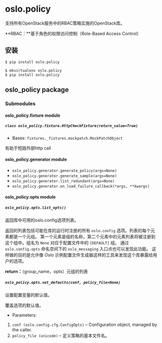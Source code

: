 # oslo.policy

支持所有OpenStack服务中的RBAC策略实施的OpenStack库。

**RBAC：**基于角色的权限访问控制（Role-Based Access Control）

## 安装

```
$ pip install oslo.policy
```

```
$ mkvirtualenv oslo.policy
$ pip install oslo.policy
```

## oslo_policy package

### Submodules

#### oslo_policy.fixture module

##### `class oslo_policy.fixture.HttpCheckFixture(return_value=True)`

* Bases: `fixtures._fixtures.mockpatch.MockPatchObject`

有助于短路外部http call

#### oslo_policy.generator module

* `oslo_policy.generator.generate_policy(args=None)`
* `oslo_policy.generator.generate_sample(args=None)`
* `oslo_policy.generator.list_redundant(args=None)`
* `oslo_policy.generator.on_load_failure_callback(*args, **kwargs)`

#### oslo_policy.opts module

##### `oslo_policy.opts.list_opts()`

返回库中可用的oslo.config选项列表。

返回的列表包括可能在库的运行时注册的所有 `oslo.config` 选项。列表的每个元素都是一个元组。 第一个元素是组的名称，第二个元素中的元素列表将被注册到这个组中。组名为 `None` 对应于配置文件中的 `[DEFAULT]` 组。 通过  `oslo.config.opts` 命名空间下的 `oslo_messaging` 入口点也可以发现此功能。 这样做的目的是允许像 *Oslo* 示例配置文件生成器这样的工具来发现这个库暴露给用户的选项。

**return：**（group_name，opts）元组的列表

##### `oslo_policy.opts.set_defaults(conf, policy_file=None)`

设置配置变量的默认值。

覆盖选项的默认值。

* Parameters:	
 1. `conf (oslo.config.cfg.ConfigOpts)` – Configuration object, managed by the caller.
 2. `policy_file (unicode)` – 定义策略的基本文件名。






























